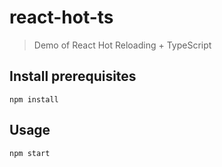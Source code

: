 # react-hot-ts

> Demo of React Hot Reloading + TypeScript

## Install prerequisites

```
npm install
```

## Usage

```
npm start
```
